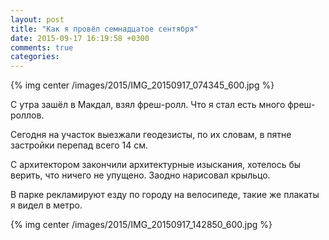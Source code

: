 ```yaml
---
layout: post
title: "Как я провёл семнадцатое сентября"
date: 2015-09-17 16:19:58 +0300
comments: true
categories: 
---
```

{% img center /images/2015/IMG_20150917_074345_600.jpg %}

С утра зашёл в Макдал, взял фреш-ролл. Что я стал есть много фреш-роллов.

Сегодня на участок выезжали геодезисты, по их словам, в пятне застройки перепад всего 14 см.

С архитектором закончили архитектурные изыскания, хотелось бы верить, что ничего не упущено. Заодно нарисовал крыльцо.

В парке рекламируют езду по городу на велосипеде, такие же плакаты я видел в метро.

{% img center /images/2015/IMG_20150917_142850_600.jpg %}
